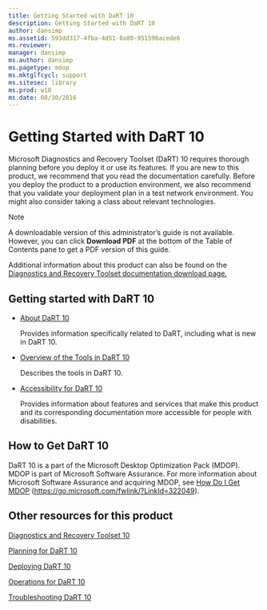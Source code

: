 ```yaml
---
title: Getting Started with DaRT 10
description: Getting Started with DaRT 10
author: dansimp
ms.assetid: 593dd317-4fba-4d51-8a80-951590acede6
ms.reviewer: 
manager: dansimp
ms.author: dansimp
ms.pagetype: mdop
ms.mktglfcycl: support
ms.sitesec: library
ms.prod: w10
ms.date: 08/30/2016
---
```



# Getting Started with DaRT 10


Microsoft Diagnostics and Recovery Toolset (DaRT) 10 requires thorough planning before you deploy it or use its features. If you are new to this product, we recommend that you read the documentation carefully. Before you deploy the product to a production environment, we also recommend that you validate your deployment plan in a test network environment. You might also consider taking a class about relevant technologies. 

>[!NOTE]
> A downloadable version of this administrator’s guide is not available. However, you can click **Download PDF** at the bottom of the Table of Contents pane to get a PDF version of this guide.
>
>Additional information about this product can also be found on the [Diagnostics and Recovery Toolset documentation download page.](https://www.microsoft.com/download/details.aspx?id=27754)
 

## Getting started with DaRT 10


-   [About DaRT 10](about-dart-10.md)

    Provides information specifically related to DaRT, including what is new in DaRT 10.

-   [Overview of the Tools in DaRT 10](overview-of-the-tools-in-dart-10.md)

    Describes the tools in DaRT 10.

-   [Accessibility for DaRT 10](accessibility-for-dart-10.md)

    Provides information about features and services that make this product and its corresponding documentation more accessible for people with disabilities.

## How to Get DaRT 10


DaRT 10 is a part of the Microsoft Desktop Optimization Pack (MDOP). MDOP is part of Microsoft Software Assurance. For more information about Microsoft Software Assurance and acquiring MDOP, see [How Do I Get MDOP](https://go.microsoft.com/fwlink/?LinkId=322049) (https://go.microsoft.com/fwlink/?LinkId=322049).

## <a href="" id="other-resources-for-this-product-"></a>Other resources for this product


[Diagnostics and Recovery Toolset 10](index.md)

[Planning for DaRT 10](planning-for-dart-10.md)

[Deploying DaRT 10](deploying-dart-10.md)

[Operations for DaRT 10](operations-for-dart-10.md)

[Troubleshooting DaRT 10](troubleshooting-dart-10.md)

 

 





